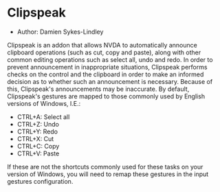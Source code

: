 # Clipspeak

* Author: Damien Sykes-Lindley

Clipspeak is an addon that allows NVDA to automatically announce clipboard operations (such as cut, copy and paste), along with other common editing operations such as select all, undo and redo.
In order to prevent announcement in inappropriate situations, Clipspeak performs checks on the control and the clipboard in order to make an informed decision as to whether such an announcement is necessary. Because of this, Clipspeak's announcements may be inaccurate.
By default, Clipspeak's gestures are mapped to those commonly used by English versions of Windows, I.E.:

* CTRL+A: Select all
* CTRL+Z: Undo
* CTRL+Y: Redo
* CTRL+X: Cut
* CTRL+C: Copy
* CTRL+V: Paste

If these are not the shortcuts commonly used for these tasks on your version of Windows, you will need to remap these gestures in the input gestures configuration.

